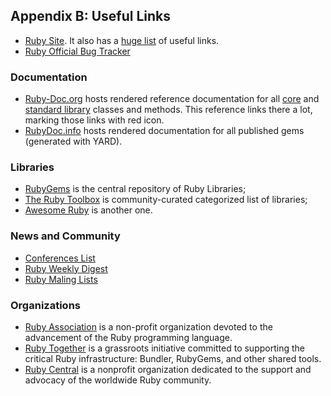 ## Appendix B: Useful Links

* [Ruby Site](https://www.ruby-lang.org/). It also has a [huge list](https://www.ruby-lang.org/en/documentation/) of useful links.
* [Ruby Official Bug Tracker](https://bugs.ruby-lang.org/)

### Documentation

* [Ruby-Doc.org](http://ruby-doc.org/) hosts rendered reference documentation for all [core](http://ruby-doc.org/core) and [standard library](http://ruby-doc.org/stdlib) classes and methods. This reference links there a lot, marking those links with red icon.
* [RubyDoc.info](http://www.rubydoc.info/) hosts rendered documentation for all published gems (generated with YARD).

### Libraries

* [RubyGems](https://rubygems.org/) is the central repository of Ruby Libraries;
* [The Ruby Toolbox](https://www.ruby-toolbox.com/) is community-curated categorized list of libraries;
* [Awesome Ruby](http://awesome-ruby.com/) is another one.

### News and Community

* [Conferences List](http://rubyconferences.org/)
* [Ruby Weekly Digest](https://rubyweekly.com/)
* [Ruby Maling Lists](https://www.ruby-lang.org/en/community/mailing-lists/)

### Organizations

* [Ruby Association](http://www.ruby.or.jp/en/) is a non-profit organization devoted to the advancement of the Ruby programming language.
* [Ruby Together](https://rubytogether.org/) is a grassroots initiative committed to supporting the critical Ruby infrastructure: Bundler, RubyGems, and other shared tools.
* [Ruby Central](http://rubycentral.org/) is a nonprofit organization dedicated to the support and advocacy of the worldwide Ruby community.
